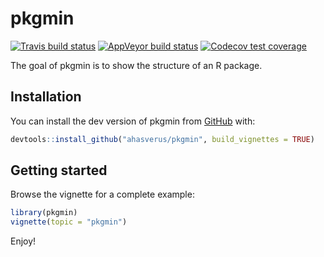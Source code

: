 
<!-- README.md is generated from README.Rmd. Please edit that file -->

# pkgmin

<!-- badges: start -->

[![Travis build
status](https://travis-ci.org/ahasverus/pkgmin.svg?branch=master)](https://travis-ci.org/ahasverus/pkgmin)
[![AppVeyor build
status](https://ci.appveyor.com/api/projects/status/github/ahasverus/pkgmin?branch=master&svg=true)](https://ci.appveyor.com/project/ahasverus/pkgmin)
[![Codecov test
coverage](https://codecov.io/gh/ahasverus/pkgmin/branch/master/graph/badge.svg)](https://codecov.io/gh/ahasverus/pkgmin?branch=master)
<!-- badges: end -->

The goal of pkgmin is to show the structure of an R package.

## Installation

You can install the dev version of pkgmin from
[GitHub](https://github.com/ahasverus/pkgmin) with:

``` r
devtools::install_github("ahasverus/pkgmin", build_vignettes = TRUE)
```

## Getting started

Browse the vignette for a complete example:

``` r
library(pkgmin)
vignette(topic = "pkgmin")
```

Enjoy\!
